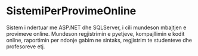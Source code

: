 # SistemiPerProvimeOnline
 Sistem i ndertuar me ASP.NET dhe SQLServer, i cili mundeson mbajtjen e provimeve online. Mundeson regjistrimin e pyetjeve, kompajllimin e kodit online, raportimin per ndonje gabim ne sintaks, regjistrim te studenteve dhe profesoreve etj.

